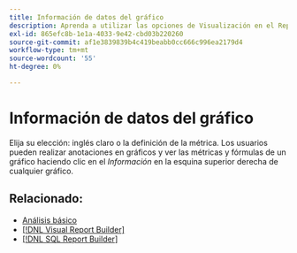 ```yaml
---
title: Información de datos del gráfico
description: Aprenda a utilizar las opciones de Visualización en el Report Builder visual.
exl-id: 865efc8b-1e1a-4033-9e42-cbd03b220260
source-git-commit: af1e3839839b4c419beabb0cc666c996ea2179d4
workflow-type: tm+mt
source-wordcount: '55'
ht-degree: 0%

---
```


# Información de datos del gráfico

Elija su elección: inglés claro o la definición de la métrica. Los usuarios pueden realizar anotaciones en gráficos y ver las métricas y fórmulas de un gráfico haciendo clic en el _Información_ en la esquina superior derecha de cualquier gráfico.

## Relacionado:

* [Análisis básico](../../data-analyst/analysis/basic-analytics.md)
* [[!DNL Visual Report Builder]](../../data-user/reports/ess-rpt-build-visual.md)
* [[!DNL SQL Report Builder]](../../data-analyst/dev-reports/sql-rpt-bldr.md)
